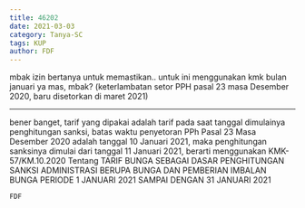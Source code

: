 ```yaml
---
title: 46202
date: 2021-03-03
category: Tanya-SC
tags: KUP
author: FDF
---
```


mbak izin bertanya untuk memastikan.. untuk ini menggunakan kmk bulan januari ya mas, mbak? (keterlambatan setor PPH pasal 23 masa Desember 2020, baru disetorkan di maret 2021)

---

bener banget, tarif yang dipakai adalah tarif pada saat tanggal dimulainya penghitungan sanksi, batas waktu penyetoran PPh Pasal 23 Masa Desember 2020 adalah tanggal 10 Januari 2021, maka penghitungan sanksinya dimulai dari tanggal 11 Januari 2021, berarti menggunakan KMK-57/KM.10.2020 Tentang TARIF BUNGA SEBAGAI DASAR PENGHITUNGAN SANKSI ADMINISTRASI BERUPA BUNGA DAN PEMBERIAN IMBALAN BUNGA PERIODE 1 JANUARI 2021 SAMPAI DENGAN 31 JANUARI 2021

`FDF`
